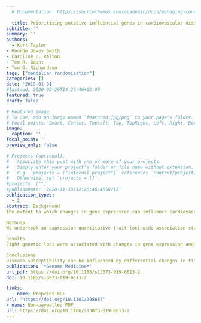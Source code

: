 ```yaml
---
  # Documentation: https://sourcethemes.com/academic/docs/managing-content/
  
  title: Prioritizing putative influential genes in cardiovascular disease susceptibility by applying tissue-specific Mendelian randomization
subtitle: ''
summary: ''
authors:
  - Kurt Taylor
- George Davey Smith
- Caroline L. Relton
- Tom R. Gaunt
- Tom G. Richardson
tags: ["mendelian randomization"]
categories: []
date: '2019-01-31'
#lastmod: 2020-08-29T14:26:46+02:00
featured: true
draft: false

# Featured image
# To use, add an image named `featured.jpg/png` to your page's folder.
# Focal points: Smart, Center, TopLeft, Top, TopRight, Left, Right, BottomLeft, Bottom, BottomRight.
image:
  caption: ''
focal_point: ''
preview_only: false

# Projects (optional).
#   Associate this post with one or more of your projects.
#   Simply enter your project's folder or file name without extension.
#   E.g. `projects = ["internal-project"]` references `content/project/deep-learning/index.md`.
#   Otherwise, set `projects = []`.
#projects: [""]
#publishDate: '2020-11-30T12:26:46.405871Z'
publication_types:
  - 2
abstract: Background
The extent to which changes in gene expression can influence cardiovascular disease risk across different tissue types has not yet been systematically explored. We have developed an analysis pipeline that integrates tissue-specific gene expression, Mendelian randomization and multiple-trait colocalization to develop functional mechanistic insight into the causal pathway from a genetic variant to a complex trait.

Methods
We undertook an expression quantitative trait loci-wide association study to uncover genetic variants associated with both nearby gene expression and cardiovascular traits. Fine-mapping was performed to prioritize possible causal variants for detected associations. Two-sample Mendelian randomization (MR) was then applied using findings from genome-wide association studies (GWAS) to investigate whether changes in gene expression within certain tissue types may influence cardiovascular trait variation. We subsequently used Bayesian multiple-trait colocalization to further interrogate the findings and also gain insight into whether DNA methylation, as well as gene expression, may play a role in disease susceptibility. Finally, we applied our analysis pipeline genome-wide using summary statistics from large-scale GWAS.

Results
Eight genetic loci were associated with changes in gene expression and measures of cardiovascular function. Our MR analysis provided evidence of tissue-specific effects at multiple loci, of which the effects at the ADCY3 and FADS1 loci for body mass index and cholesterol, respectively, were particularly insightful. Multiple-trait colocalization uncovered evidence which suggested that changes in DNA methylation at the promoter region upstream of FADS1/TMEM258 may also affect cardiovascular trait variation along with gene expression. Furthermore, colocalization analyses uncovered evidence of tissue specificity between gene expression in liver tissue and cholesterol levels. Applying our pipeline genome-wide using summary statistics from GWAS uncovered 233 association signals at loci which represent promising candidates for further evaluation.

Conclusions
Disease susceptibility can be influenced by differential changes in tissue-specific gene expression and DNA methylation. The approach undertaken in our study can be used to elucidate mechanisms in disease, as well as helping prioritize putative causal genes at associated loci where multiple nearby genes may be co-regulated. Future studies which continue to uncover quantitative trait loci for molecular traits across various tissue and cell types will further improve our capability to understand and prevent disease.
publication: '*Genome Medicine*'
url_pdf: https://doi.org/10.1186/s13073-019-0613-2
doi: 10.1186/s13073-019-0613-2  

links:
  - name: Preprint PDF
url: 'https://doi.org/10.1101/298687'
- name: Non-paywalled PDF
url: https://doi.org/10.1186/s13073-019-0613-2
---
```

